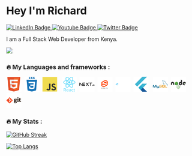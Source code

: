 <div id="header" >
<br/>
<h1>
  Hey I'm Richard
</h1>
</div>
<div id="badges" >
  <a href="your-linkedin-URL" >
    <img src="https://img.shields.io/badge/LinkedIn-blue?style=for-the-badge&logo=linkedin&logoColor=white" alt="LinkedIn Badge" />
  </a>
  <a href="your-youtube-URL">
    <img src="https://img.shields.io/badge/YouTube-red?style=for-the-badge&logo=youtube&logoColor=white" alt="Youtube Badge"/>
  </a>
  <a href="https://twitter.com/R_i_t_c_h_i_e_?t=K9sseoBrJPC9FwnAA0qD0g&s=09">
    <img src="https://img.shields.io/badge/Twitter-blue?style=for-the-badge&logo=twitter&logoColor=white" alt="Twitter Badge"/>
  </a>
</div>

  
<div >

  I am a Full Stack Web Developer from Kenya.
  
  <img src="https://media.giphy.com/media/dWesBcTLavkZuG35MI/giphy.gif" height="300"/>

</div>





### :fire: My Languages and frameworks :

<div >
<img src="https://github.com/devicons/devicon/blob/master/icons/html5/html5-original.svg" title="HTML5" alt="HTML" width="40" height="40"/>&nbsp;
  <img src="https://github.com/devicons/devicon/blob/master/icons/css3/css3-plain-wordmark.svg"  title="CSS3" alt="CSS" width="40" height="40"/>&nbsp;
  <img src="https://github.com/devicons/devicon/blob/master/icons/javascript/javascript-original.svg" title="JavaScript" alt="JavaScript" width="40" height="40"/>&nbsp;&nbsp;
 <img src="https://github.com/devicons/devicon/blob/master/icons/react/react-original-wordmark.svg" title="React" alt="React" width="40" height="40"/>&nbsp;
  <img src="https://github.com/devicons/devicon/blob/master/icons/nextjs/nextjs-original-wordmark.svg" title="Next" alt="Next" width="40" height="40"/>&nbsp;
    <img src="https://github.com/devicons/devicon/blob/master/icons/svelte/svelte-original-wordmark.svg" title="Svelte" alt="Svelte" width="40" height="40"/>&nbsp;
     <img src="https://github.com/devicons/devicon/blob/master/icons/tailwindcss/tailwindcss-original-wordmark.svg" title="Tailwind" alt="Tailwind" width="40" height="40"/>&nbsp;
  <img src="https://github.com/devicons/devicon/blob/master/icons/flutter/flutter-original.svg" title="Flutter" alt="Flutter" width="40" height="40"/>&nbsp;&nbsp;
  <img src="https://github.com/devicons/devicon/blob/master/icons/mysql/mysql-original-wordmark.svg" title="MySQL"  alt="MySQL" width="40" height="40"/>&nbsp;
  <img src="https://github.com/devicons/devicon/blob/master/icons/nodejs/nodejs-original-wordmark.svg" title="NodeJS" alt="NodeJS" width="40" height="40"/>&nbsp;&nbsp;
  <img src="https://github.com/devicons/devicon/blob/master/icons/git/git-original-wordmark.svg" title="Git" **alt="Git" width="40" height="40"/>
  
</div>



### :fire: My Stats :
[![GitHub Streak](http://github-readme-streak-stats.herokuapp.com?user=vrichie&theme=dark&background=000000)](https://git.io/streak-stats)

[![Top Langs](https://github-readme-stats.vercel.app/api/top-langs/?username=vrichie&layout=compact&theme=vision-friendly-dark)](https://github.com/anuraghazra/github-readme-stats)
